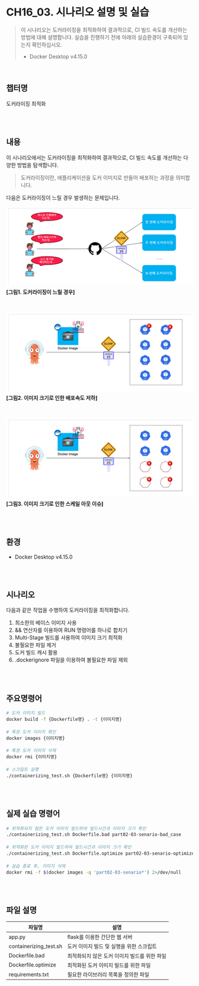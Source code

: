 # CH16_03. 시나리오 설명 및 실습
> 이 시나리오는 도커라이징을 최적화하여 결과적으로, CI 빌드 속도를 개선하는 방법에 대해 설명합니다. 실습을 진행하기 전에 아래의 실습환경이 구축되어 있는지 확인하십시오.
> - Docker Desktop v4.15.0

<br>

## 챕터명

도커라이징 최적화

<br><br>

## 내용

이 시나리오에서는 도커라이징을 최적화하여 결과적으로, CI 빌드 속도를 개선하는 다양한 방법을 탐색합니다.
> 도커라이징이란, 애플리케이션을 도커 이미지로 만들어 배포하는 과정을 의미합니다.

다음은 도커라이징이 느릴 경우 발생하는 문제입니다.

![도커라이징이 느릴 경우](../../images/02-03-01-image.png)
**[그림1. 도커라이징이 느릴 경우]**

<br>

![이미지 크기로 인한 배포속도 저하](../../images/02-03-02-image.png)
**[그림2. 이미지 크기로 인한 배포속도 저하]**

<br>

![이미지 크기로 인한 스케일 아웃 이슈](../../images/02-03-03-image.png)
**[그림3. 이미지 크기로 인한 스케일 아웃 이슈]**

<br><br>

## 환경

- Docker Desktop v4.15.0

<br><br>

## 시나리오

다음과 같은 작업을 수행하여 도커라이징을 최적화합니다.

1. 최소한의 베이스 이미지 사용
2. && 연산자를 이용하여 RUN 명령어를 하나로 합치기
3. Multi-Stage 빌드를 사용하여 이미지 크기 최적화
4. 불필요한 파일 제거
5. 도커 빌드 캐시 활용
6. .dockerignore 파일을 이용하여 불필요한 파일 제외

<br><br>

## 주요명령어

```bash
# 도커 이미지 빌드
docker build -f {Dockerfile명} . -t {이미지명}

# 특정 도커 이미지 확인
docker images {이미지명}

# 특정 도커 이미지 삭제
docker rmi {이미지명}

# 스크립트 실행
./containerizing_test.sh {Dockerfile명} {이미지명}
```

<br><br>

## 실제 실습 명령어

```bash
# 최적화되지 않은 도커 이미지 빌드하여 빌드시간과 이미지 크기 확인
./containerizing_test.sh Dockerfile.bad part02-03-senario-bad_case

# 최적화된 도커 이미지 빌드하여 빌드시간과 이미지 크기 확인
./containerizing_test.sh Dockerfile.optimize part02-03-senario-optimize

# 실습 종료 후, 이미지 삭제
docker rmi -f $(docker images -q 'part02-03-senario*') 2>/dev/null
```

<br><br>

## 파일 설명
|파일명|설명|
|---|---|
|app.py|flask를 이용한 간단한 웹 서버|
|containerizing_test.sh|도커 이미지 빌드 및 실행을 위한 스크립트|
|Dockerfile.bad|최적화되지 않은 도커 이미지 빌드를 위한 파일|
|Dockerfile.optimize|최적화된 도커 이미지 빌드를 위한 파일|
|requirements.txt|필요한 라이브러리 목록을 정의한 파일|
